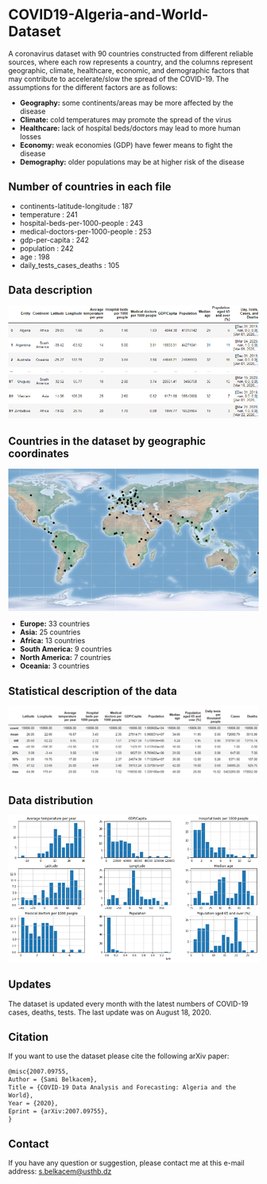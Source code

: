 # COVID19-Algeria-and-World-Dataset
A coronavirus dataset with 90 countries constructed from different reliable sources, where each row represents a country, and the columns represent geographic, climate, healthcare, economic, and demographic factors that may contribute to accelerate/slow the spread of the COVID-19. The assumptions for the different factors are as follows:

- **Geography:** some continents/areas may be more affected by the disease
- **Climate:** cold temperatures may promote the spread of the virus
- **Healthcare:** lack of hospital beds/doctors may lead to more human losses
- **Economy:** weak economies (GDP) have fewer means to fight the disease
- **Demography:** older populations may be at higher risk of the disease 

## Number of countries in each file
- continents-latitude-longitude : 187
- temperature : 241
- hospital-beds-per-1000-people : 243
- medical-doctors-per-1000-people : 253
- gdp-per-capita : 242
- population : 242
- age : 198
- daily_tests_cases_deaths : 105

## Data description
<img src="./Images/Data description.png">

## Countries in the dataset by geographic coordinates
<img src="./Images/Countries by geographic coordinates.png">

- **Europe:**           33 countries
- **Asia:**             25 countries
- **Africa:**           13 countries
- **South America:**     9 countries
- **North America:**     7 countries
- **Oceania:**           3 countries

## Statistical description of the data
<img src="./Images/Statistical description of the data.png">

## Data distribution
<img src="./Images/Data distribution.png">

## Updates
The dataset is updated every month with the latest numbers of COVID-19 cases, deaths, tests. The last update was on August 18, 2020. 

## Citation
If you want to use the dataset please cite the following arXiv paper:

```
@misc{2007.09755,
Author = {Sami Belkacem},
Title = {COVID-19 Data Analysis and Forecasting: Algeria and the World},
Year = {2020},
Eprint = {arXiv:2007.09755},
}
```

## Contact
If you have any question or suggestion, please contact me at this e-mail address: s.belkacem@usthb.dz

